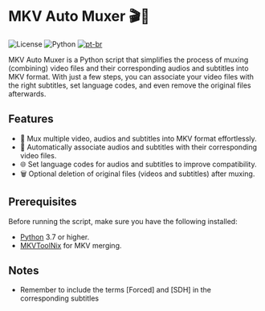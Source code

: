 # MKV Auto Muxer 🎬🍿

![License](https://img.shields.io/badge/License-MIT-green.svg)
![Python](https://img.shields.io/badge/Python-3.7%2B-blue.svg)
[![pt-br](https://img.shields.io/badge/lang-pt--br-green.svg)](https://github.com/Nakasone-nsa/AutoMKV/blob/main/README.pt-BR.md)

MKV Auto Muxer is a Python script that simplifies the process of muxing (combining) video files and their corresponding audios and subtitles into MKV format. With just a few steps, you can associate your video files with the right subtitles, set language codes, and even remove the original files afterwards.

## Features

- 🎥 Mux multiple video, audios and subtitles into MKV format effortlessly.
- 📜 Automatically associate audios and subtitles with their corresponding video files.
- 🌐 Set language codes for audios and subtitles to improve compatibility.
- 🗑️ Optional deletion of original files (videos and subtitles) after muxing.

## Prerequisites

Before running the script, make sure you have the following installed:

- [Python](https://www.python.org/) 3.7 or higher.
- [MKVToolNix](https://mkvtoolnix.download/) for MKV merging.

## Notes

- Remember to include the terms [Forced] and [SDH] in the corresponding subtitles
